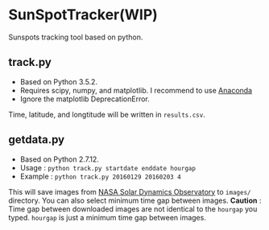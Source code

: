 # SunSpotTracker(WIP)

Sunspots tracking tool based on python.

## track.py

+ Based on Python 3.5.2.
+ Requires scipy, numpy, and matplotlib. I recommend to use [Anaconda](https://www.continuum.io/downloads)
+ Ignore the matplotlib DeprecationError.

Time, latitude, and longtitude will be written in `results.csv`.



## getdata.py

+ Based on Python 2.7.12.
+ Usage : `python track.py startdate enddate hourgap`
+ Example : `python track.py 20160129 20160203 4`

This will save images from [NASA Solar Dynamics Observatory](http://sdo.gsfc.nasa.gov) to `images/` directory. You can also select minimum time gap between images.
**Caution** : Time gap between downloaded images are not identical to the `hourgap` you typed. `hourgap` is just a minimum time gap between images.
